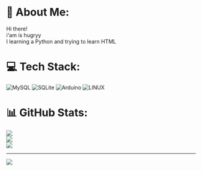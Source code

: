 # 💫 About Me:
Hi there!<br>i'am is hugryy<br>I learning a Python and trying to learn HTML<br>


# 💻 Tech Stack:
![MySQL](https://img.shields.io/badge/mysql-%2300f.svg?style=for-the-badge&logo=mysql&logoColor=white) ![SQLite](https://img.shields.io/badge/sqlite-%2307405e.svg?style=for-the-badge&logo=sqlite&logoColor=white) ![Arduino](https://img.shields.io/badge/-Arduino-00979D?style=for-the-badge&logo=Arduino&logoColor=white) ![LINUX](https://img.shields.io/badge/Linux-FCC624?style=for-the-badge&logo=linux&logoColor=black)
# 📊 GitHub Stats:
![](https://github-readme-stats.vercel.app/api?username=hugryy&theme=dark&hide_border=false&include_all_commits=true&count_private=true)<br/>
![](https://github-readme-streak-stats.herokuapp.com/?user=hugryy&theme=dark&hide_border=false)<br/>
![](https://github-readme-stats.vercel.app/api/top-langs/?username=hugryy&theme=dark&hide_border=false&include_all_commits=true&count_private=true&layout=compact)


---
[![](https://visitcount.itsvg.in/api?id=hugryy&icon=0&color=0)](https://visitcount.itsvg.in)

<!-- Proudly created with GPRM ( https://gprm.itsvg.in ) -->
